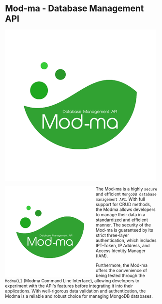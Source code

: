 # Mod-ma - Database Management API


![](https://github.com/romuro-pauliv/Mod-ma/blob/main/docs/img/logotipo/modma-logotipo-without-background.png?raw=true)


<img align="left" src="https://github.com/romuro-pauliv/Mod-ma/blob/add-PAM/docs/img/logotipo/modma-logotipo-without-background.png?raw=true" alt="logotipo" width="300"/>

The Mod-ma is a highly `secure` and efficient `MongoDB database management API`. With full support for CRUD methods, the Modma allows developers to manage their data in a standardized and efficient manner. The security of the Mod-ma is guaranteed by its strict three-layer authentication, which includes IPT-Token, IP Address, and Access Identity Manager (IAM). 

Furthermore, the Mod-ma offers the convenience of being tested through the `ModmaCLI` (Modma Command Line Interface), allowing developers to experiment with the API's features before integrating it into their applications. With well-rigorous data validation and authentication, the Modma is a reliable and robust choice for managing MongoDB databases.
 